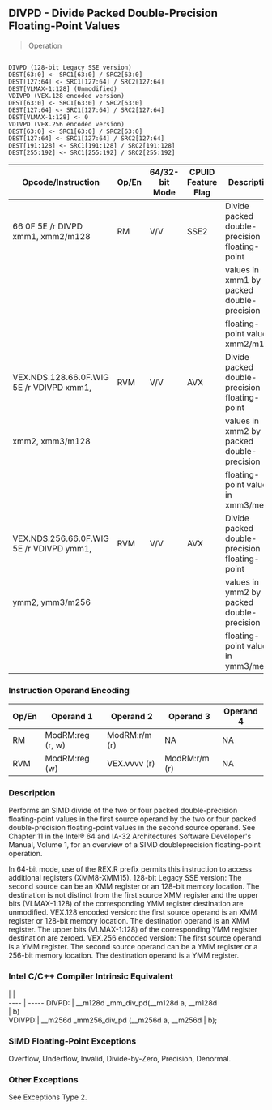 ## DIVPD - Divide Packed Double-Precision Floating-Point Values

> Operation
``` slim

DIVPD (128-bit Legacy SSE version)
DEST[63:0] <- SRC1[63:0] / SRC2[63:0]
DEST[127:64] <- SRC1[127:64] / SRC2[127:64]
DEST[VLMAX-1:128] (Unmodified)
VDIVPD (VEX.128 encoded version)
DEST[63:0] <- SRC1[63:0] / SRC2[63:0]
DEST[127:64] <- SRC1[127:64] / SRC2[127:64]
DEST[VLMAX-1:128] <- 0
VDIVPD (VEX.256 encoded version)
DEST[63:0] <- SRC1[63:0] / SRC2[63:0]
DEST[127:64] <- SRC1[127:64] / SRC2[127:64]
DEST[191:128] <- SRC1[191:128] / SRC2[191:128]
DEST[255:192] <- SRC1[255:192] / SRC2[255:192]

```

 Opcode/Instruction                      | Op/En| 64/32-bit Mode| CPUID Feature Flag| Description                                  
 ---  | --- | --- | --- | ---
 66 0F 5E /r DIVPD xmm1, xmm2/m128       | RM   | V/V           | SSE2              | Divide packed double-precision floating-point
                                         |      |               |                   | values in xmm1 by packed double-precision    
                                         |      |               |                   | floating-point values xmm2/m128.             
 VEX.NDS.128.66.0F.WIG 5E /r VDIVPD xmm1,| RVM  | V/V           | AVX               | Divide packed double-precision floating-point
 xmm2, xmm3/m128                         |      |               |                   | values in xmm2 by packed double-precision    
                                         |      |               |                   | floating-point values in xmm3/mem.           
 VEX.NDS.256.66.0F.WIG 5E /r VDIVPD ymm1,| RVM  | V/V           | AVX               | Divide packed double-precision floating-point
 ymm2, ymm3/m256                         |      |               |                   | values in ymm2 by packed double-precision    
                                         |      |               |                   | floating-point values in ymm3/mem.           

### Instruction Operand Encoding
 Op/En| Operand 1       | Operand 2    | Operand 3    | Operand 4
 ---  | --- | --- | --- | ---
 RM   | ModRM:reg (r, w)| ModRM:r/m (r)| NA           | NA       
 RVM  | ModRM:reg (w)   | VEX.vvvv (r) | ModRM:r/m (r)| NA       

### Description
Performs an SIMD divide of the two or four packed double-precision floating-point
values in the first source operand by the two or four packed double-precision
floating-point values in the second source operand. See Chapter 11 in the Intel®
64 and IA-32 Architectures Software Developer's Manual, Volume 1, for an overview
of a SIMD doubleprecision floating-point operation.

In 64-bit mode, use of the REX.R prefix permits this instruction to access additional
registers (XMM8-XMM15). 128-bit Legacy SSE version: The second source can be
an XMM register or an 128-bit memory location. The destination is not distinct
from the first source XMM register and the upper bits (VLMAX-1:128) of the corresponding
YMM register destination are unmodified. VEX.128 encoded version: the first
source operand is an XMM register or 128-bit memory location. The destination
operand is an XMM register. The upper bits (VLMAX-1:128) of the corresponding
YMM register destination are zeroed. VEX.256 encoded version: The first source
operand is a YMM register. The second source operand can be a YMM register or
a 256-bit memory location. The destination operand is a YMM register.



### Intel C/C++ Compiler Intrinsic Equivalent
   | |  
---- | -----
 DIVPD: | __m128d _mm_div_pd(__m128d a, __m128d    
        | b)                                       
 VDIVPD:| __m256d _mm256_div_pd (__m256d a, __m256d
        | b);                                      

### SIMD Floating-Point Exceptions
Overflow, Underflow, Invalid, Divide-by-Zero, Precision, Denormal.


### Other Exceptions
See Exceptions Type 2.
